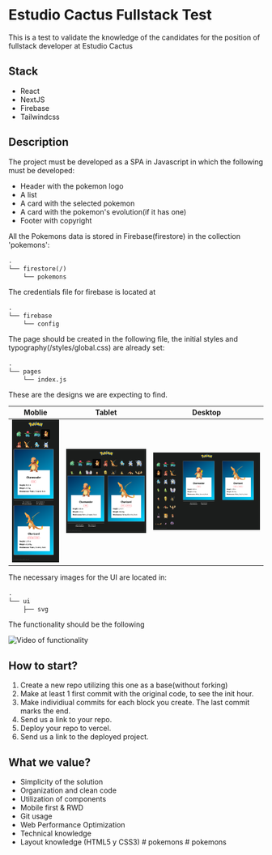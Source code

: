 # Estudio Cactus Fullstack Test

This is a test to validate the knowledge of the candidates for the position of fullstack developer at Estudio Cactus

## Stack

- React
- NextJS
- Firebase
- Tailwindcss

## Description

The project must be developed as a SPA in Javascript in which the following must be developed:

- Header with the pokemon logo
- A list
- A card with the selected pokemon
- A card with the pokemon's evolution(if it has one)
- Footer with copyright

All the Pokemons data is stored in Firebase(firestore) in the collection 'pokemons':

```
.
└── firestore(/)
    └── pokemons
```

The credentials file for firebase is located at

```
.
└── firebase
    └── config
```

The page should be created in the following file, the initial styles and typography(/styles/global.css) are already set:

```
.
└── pages
    └── index.js
```

These are the designs we are expecting to find.

| Moblie                            | Tablet                            | Desktop                             |
| --------------------------------- | --------------------------------- | ----------------------------------- |
| ![Mobile design](docs/mobile.png) | ![Tablet design](docs/tablet.png) | ![Desktop design](docs/desktop.png) |

The necessary images for the UI are located in:

```
.
└── ui
    ├── svg
```

The functionality should be the following

![Video of functionality](docs/function.gif)

## How to start?

1. Create a new repo utilizing this one as a base(without forking)
2. Make at least 1 first commit with the original code, to see the init hour.
3. Make individiual commits for each block you create. The last commit marks the end.
4. Send us a link to your repo.
5. Deploy your repo to vercel.
6. Send us a link to the deployed project.

## What we value?

- Simplicity of the solution
- Organization and clean code
- Utilization of components
- Mobile first & RWD
- Git usage
- Web Performance Optimization
- Technical knowledge
- Layout knowledge (HTML5 y CSS3)
#   p o k e m o n s 
 
 #   p o k e m o n s 
 
 